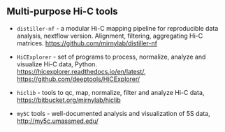 ## Multi-purpose Hi-C tools

- `distiller-nf` - a modular Hi-C mapping pipeline for reproducible data analysis, nextflow version. Alignment, filtering, aggregating Hi-C matrices. https://github.com/mirnylab/distiller-nf

- `HiCExplorer` - set of programs to process, normalize, analyze and visualize Hi-C data, Python. https://hicexplorer.readthedocs.io/en/latest/, https://github.com/deeptools/HiCExplorer/

- `hiclib` - tools to qc, map, normalize, filter and analyze Hi-C data, https://bitbucket.org/mirnylab/hiclib

- `my5C` tools - well-documented analysis and visualization of 5S data, http://my5c.umassmed.edu/
